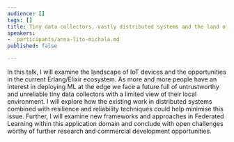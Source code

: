 ```yaml
---
audience: []
tags: []
title: Tiny data collectors, vastly distributed systems and the land of tiny challenges
speakers:
- _participants/anna-lito-michala.md
published: false

---
```

In this talk, I will examine the landscape of IoT devices and the opportunities in the current Erlang/Elixir ecosystem. As more and more people have an interest in deploying ML at the edge we face a future full of untrustworthy and unreliable tiny data collectors with a limited view of their local environment. I will explore how the existing work in distributed systems combined with resilience and reliability techniques could help minimise this issue. Further, I will examine new frameworks and approaches in Federated Learning within this application domain and conclude with open challenges worthy of further research and commercial development opportunities.